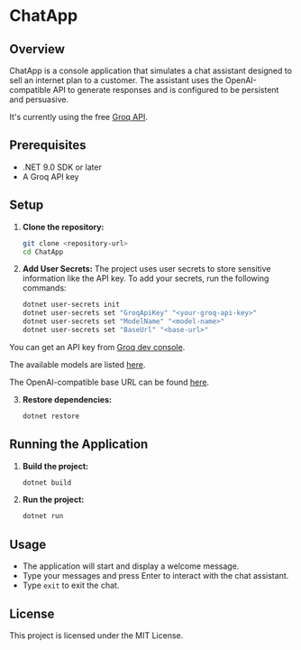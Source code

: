 # ChatApp

## Overview
ChatApp is a console application that simulates a chat assistant designed to sell an internet plan to a customer. The assistant uses the OpenAI-compatible API to generate responses and is configured to be persistent and persuasive.

It's currently using the free [Groq API](https://groq.com/).

## Prerequisites
- .NET 9.0 SDK or later
- A Groq API key

## Setup

1. **Clone the repository:**
    ```sh
    git clone <repository-url>
    cd ChatApp
    ```

2. **Add User Secrets:**
    The project uses user secrets to store sensitive information like the API key. To add your secrets, run the following commands:
    ```sh
    dotnet user-secrets init
    dotnet user-secrets set "GroqApiKey" "<your-groq-api-key>"
    dotnet user-secrets set "ModelName" "<model-name>"
    dotnet user-secrets set "BaseUrl" "<base-url>"
    ```

You can get an API key from [Groq dev console](https://console.groq.com/keys).

The available models are listed [here](https://console.groq.com/docs/models).

The OpenAI-compatible base URL can be found [here](https://console.groq.com/docs/openai).

3. **Restore dependencies:**
    ```sh
    dotnet restore
    ```

## Running the Application

1. **Build the project:**
    ```sh
    dotnet build
    ```

2. **Run the project:**
    ```sh
    dotnet run
    ```

## Usage
- The application will start and display a welcome message.
- Type your messages and press Enter to interact with the chat assistant.
- Type `exit` to exit the chat.

## License
This project is licensed under the MIT License.